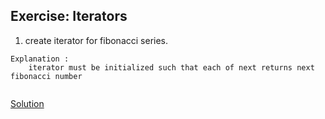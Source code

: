 ## Exercise: Iterators

1. create iterator for fibonacci series.


```
Explanation :
    iterator must be initialized such that each of next returns next fibonacci number
     
```



[Solution](https://github.com/codebasics/py/blob/master/Basics/python_basics/20_Iterators/20_Iterators.py)

